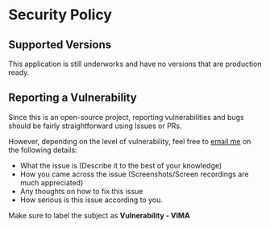 # Security Policy

## Supported Versions

This application is still underworks and have no versions that are production ready.

## Reporting a Vulnerability

Since this is an open-source project, reporting vulnerabilities and bugs should be
fairly straightforward using Issues or PRs. 

However, depending on the level of vulnerability, feel free to [email me](mailto:yanukadeneth99@gmail.com) on
the following details:

- What the issue is (Describe it to the best of your knowledge)
- How you came across the issue (Screenshots/Screen recordings are much appreciated)
- Any thoughts on how to fix this issue
- How serious is this issue according to you.

Make sure to label the subject as **Vulnerability - VIMA**
